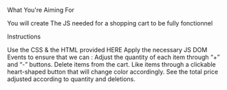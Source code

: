 What You're Aiming For

You will create The JS needed for a shopping cart  to be fully fonctionnel

Instructions

Use the CSS & the HTML provided HERE
Apply the necessary JS DOM Events to  ensure that we can :
Adjust the quantity of each item through  “+” and “-” buttons.
Delete items from the cart.
Like items through a clickable heart-shaped button that will change color accordingly.
See the total price adjusted according to quantity and deletions.
